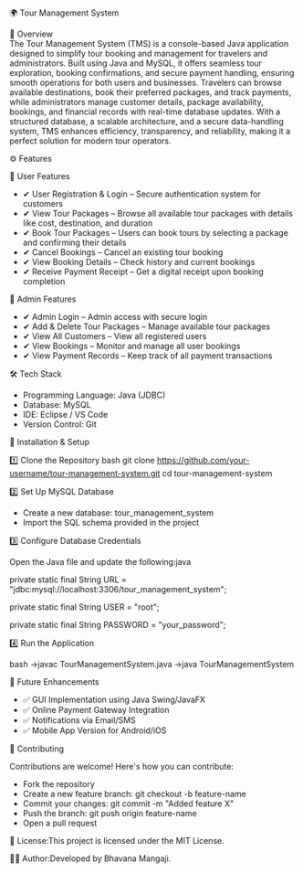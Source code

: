 🌍 Tour Management System

📌 Overview  
The Tour Management System (TMS) is a console-based Java application designed to simplify tour booking and management for travelers and administrators. 
Built using Java and MySQL, it offers seamless tour exploration, booking confirmations, and secure payment handling, ensuring smooth operations for both users and businesses. 
Travelers can browse available destinations, book their preferred packages, and track payments,
while administrators manage customer details, package availability, bookings, and financial records with real-time database updates.
With a structured database, a scalable architecture, and a secure data-handling system, TMS enhances efficiency, transparency, and reliability, making it a perfect solution for modern tour operators. 

⚙ Features

🔹 User Features
- ✔ User Registration & Login – Secure authentication system for customers  
- ✔ View Tour Packages – Browse all available tour packages with details like cost, destination, and duration  
- ✔ Book Tour Packages – Users can book tours by selecting a package and confirming their details  
- ✔ Cancel Bookings – Cancel an existing tour booking  
- ✔ View Booking Details – Check history and current bookings  
- ✔ Receive Payment Receipt – Get a digital receipt upon booking completion

🔹 Admin Features
- ✔ Admin Login – Admin access with secure login  
- ✔ Add & Delete Tour Packages – Manage available tour packages  
- ✔ View All Customers – View all registered users  
- ✔ View Bookings – Monitor and manage all user bookings  
- ✔ View Payment Records – Keep track of all payment transactions  

 🛠 Tech Stack

- Programming Language: Java (JDBC)  
- Database: MySQL  
- IDE: Eclipse / VS Code  
- Version Control: Git  

🚀 Installation & Setup

1️⃣ Clone the Repository
bash
git clone https://github.com/your-username/tour-management-system.git
cd tour-management-system

2️⃣ Set Up MySQL Database  
- Create a new database: tour_management_system  
- Import the SQL schema provided in the project  

3️⃣ Configure Database Credentials 

 Open the Java file and update the following:java
 
 private static final String URL = "jdbc:mysql://localhost:3306/tour_management_system";
 
 private static final String USER = "root";
 
 private static final String PASSWORD = "your_password";

4️⃣ Run the Application

bash
->javac TourManagementSystem.java
->java TourManagementSystem

📝 Future Enhancements

- ✅ GUI Implementation using Java Swing/JavaFX  
- ✅ Online Payment Gateway Integration  
- ✅ Notifications via Email/SMS  
- ✅ Mobile App Version for Android/iOS  

🤝 Contributing

Contributions are welcome! Here's how you can contribute:

- Fork the repository  
- Create a new feature branch:  git checkout -b feature-name  
- Commit your changes:  git commit -m "Added feature X"  
- Push the branch:   git push origin feature-name  
- Open a pull request  

📜 License:This project is licensed under the MIT License.

👩‍💻 Author:Developed by Bhavana Mangaji.
